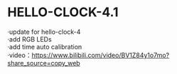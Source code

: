 # HELLO-CLOCK-4.1  
·update for hello-clock-4  
·add RGB LEDs   
·add time auto calibration  
·video：https://www.bilibili.com/video/BV1Z84y1o7mo?share_source=copy_web
